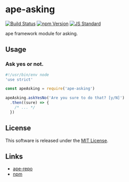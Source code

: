 ape-asking
==========

<!---
This file is generated by ape-tmpl. Do not update manually.
--->

<!-- Badge Start -->
<a name="badges"></a>

[![Build Status][bd_travis_shield_url]][bd_travis_url]
[![npm Version][bd_npm_shield_url]][bd_npm_url]
[![JS Standard][bd_standard_shield_url]][bd_standard_url]

[bd_repo_url]: https://github.com/ape-repo/ape-asking
[bd_travis_url]: http://travis-ci.org/ape-repo/ape-asking
[bd_travis_shield_url]: http://img.shields.io/travis/ape-repo/ape-asking.svg?style=flat
[bd_travis_com_url]: http://travis-ci.com/ape-repo/ape-asking
[bd_travis_com_shield_url]: https://api.travis-ci.com/ape-repo/ape-asking.svg?token=
[bd_license_url]: https://github.com/ape-repo/ape-asking/blob/master/LICENSE
[bd_codeclimate_url]: http://codeclimate.com/github/ape-repo/ape-asking
[bd_codeclimate_shield_url]: http://img.shields.io/codeclimate/github/ape-repo/ape-asking.svg?style=flat
[bd_codeclimate_coverage_shield_url]: http://img.shields.io/codeclimate/coverage/github/ape-repo/ape-asking.svg?style=flat
[bd_gemnasium_url]: https://gemnasium.com/ape-repo/ape-asking
[bd_gemnasium_shield_url]: https://gemnasium.com/ape-repo/ape-asking.svg
[bd_npm_url]: http://www.npmjs.org/package/ape-asking
[bd_npm_shield_url]: http://img.shields.io/npm/v/ape-asking.svg?style=flat
[bd_standard_url]: http://standardjs.com/
[bd_standard_shield_url]: https://img.shields.io/badge/code%20style-standard-brightgreen.svg

<!-- Badge End -->


<!-- Description Start -->
<a name="description"></a>

ape framework module for asking.

<!-- Description End -->




<!-- Sections Start -->
<a name="sections"></a>

<!-- Section from "doc/guides/02.Usage.md.hbs" Start -->

<a name="section-doc-guides-02-usage-md"></a>

Usage
----

### Ask yes or not.

```javascript
#!/usr/bin/env node
'use strict'

const apeAsking = require('ape-asking')

apeAsking.askYesNo('Are you sure to do that? [y/N]')
  .then((sure) => {
    /* ... */
  })

```

<!-- Section from "doc/guides/02.Usage.md.hbs" End -->


<!-- Sections Start -->


<!-- LICENSE Start -->
<a name="license"></a>

License
-------
This software is released under the [MIT License](https://github.com/ape-repo/ape-asking/blob/master/LICENSE).

<!-- LICENSE End -->


<!-- Links Start -->
<a name="links"></a>

Links
------

+ [ape-repo][ape_repo_url]
+ [npm][npm_url]

[ape_repo_url]: https://github.com/ape-repo
[npm_url]: https://www.npmjs.com/

<!-- Links End -->
